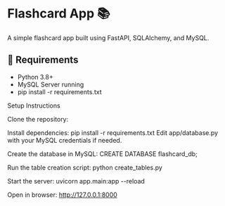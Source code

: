 # Flashcard App 📚

A simple flashcard app built using FastAPI, SQLAlchemy, and MySQL.

## 🚀 Requirements

- Python 3.8+
- MySQL Server running
- pip install -r requirements.txt

Setup Instructions

 Clone the repository:


Install dependencies:
pip install -r requirements.txt
Edit app/database.py with your MySQL credentials if needed.

Create the database in MySQL:
CREATE DATABASE flashcard_db;

Run the table creation script:
python create_tables.py

Start the server:
uvicorn app.main:app --reload

Open in browser:
http://127.0.0.1:8000
